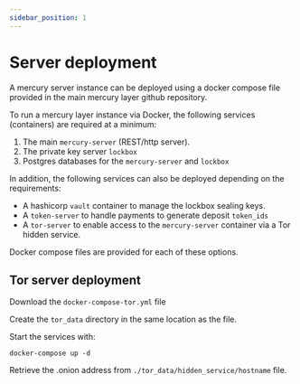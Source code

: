 ```yaml
---
sidebar_position: 1
---
```


# Server deployment

A mercury server instance can be deployed using a docker compose file provided in the main mercury layer github repository. 

To run a mercury layer instance via Docker, the following services (containers) are required at a minimum:

1. The main `mercury-server` (REST/http server). 
2. The private key server `lockbox`
3. Postgres databases for the `mercury-server` and `lockbox`

In addition, the following services can also be deployed depending on the requirements:

- A hashicorp `vault` container to manage the lockbox sealing keys. 
- A `token-server` to handle payments to generate deposit `token_ids`
- A `tor-server` to enable access to the `mercury-server` container via a Tor hidden service. 

Docker compose files are provided for each of these options. 

## Tor server deployment

Download the `docker-compose-tor.yml` file

Create the `tor_data` directory in the same location as the file.

Start the services with:

```
docker-compose up -d
```

Retrieve the .onion address from `./tor_data/hidden_service/hostname` file. 

